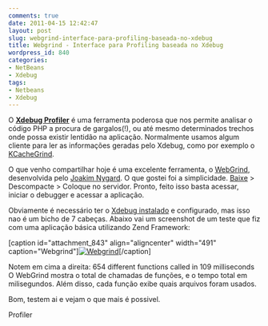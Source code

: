 ```yaml
---
comments: true
date: 2011-04-15 12:42:47
layout: post
slug: webgrind-interface-para-profiling-baseada-no-xdebug
title: Webgrind - Interface para Profiling baseada no Xdebug
wordpress_id: 840
categories:
- NetBeans
- Xdebug
tags:
- Netbeans
- Xdebug
---
```


O [**Xdebug Profiler**](http://www.xdebug.org) é uma ferramenta poderosa que nos permite analisar o código PHP a procura de gargalos(!), ou até mesmo determinados trechos onde possa existir lentidão na aplicação.
Normalmente usamos algum cliente para ler as informações geradas pelo Xdebug, como por exemplo o [KCacheGrind](http://kcachegrind.sf.net/).


O que venho compartilhar hoje é uma excelente ferramenta, o [WebGrind](https://github.com/jokkedk/webgrind), desenvolvida pelo [Joakim Nygard](https://github.com/jokkedk).
O que gostei foi a simplicidade. [Baixe](https://github.com/jokkedk/webgrind) > Descompacte > Coloque no servidor.
Pronto, feito isso basta acessar, iniciar o debugger e acessar a aplicação.<!-- more -->

Obviamente é necessário ter o [Xdebug instalado](http://www.xdebug.org/docs/install) e configurado, mas isso nao é  um bicho de 7 cabeças.
Abaixo vai um screenshot de um teste que fiz com uma aplicação básica utilizando Zend Framework:

[caption id="attachment_843" align="aligncenter" width="491" caption="Webgrind"][![Webgrind](http://jaydson-org.web102.redehost.com.br/assets/webgrind1-1024x505.png)](http://jaydson-org.web102.redehost.com.br/assets/webgrind1.png)[/caption]

Notem em cima a direita:
654 different functions called in 109 milliseconds
O WebGrind mostra o total de chamadas de funções, e o tempo total em milisegundos.
Além disso, cada função exibe quais arquivos foram usados.

Bom, testem ai e vejam o que mais é possivel.


Profiler
